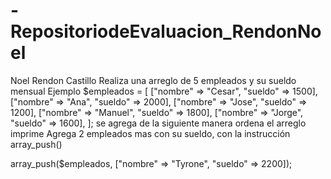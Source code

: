 # -RepositoriodeEvaluacion_RendonNoel
Noel Rendon Castillo
Realiza una arreglo de  5 empleados y su sueldo mensual
Ejemplo
$empleados = [ ["nombre" => "Cesar", "sueldo" => 1500], ["nombre" => "Ana", "sueldo" => 2000], ["nombre" => "Jose", "sueldo" => 1200], ["nombre" => "Manuel", "sueldo" => 1800], ["nombre" => "Jorge", "sueldo" => 1600], ];
se agrega de la siguiente manera
ordena el arreglo
imprime 
Agrega 2 empleados mas con su sueldo, con la instrucción  array_push()

array_push($empleados, ["nombre" => "Tyrone", "sueldo" => 2200]);
